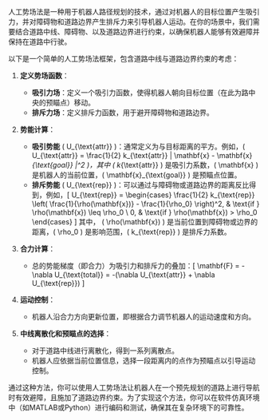 人工势场法是一种用于机器人路径规划的技术，通过对机器人的目标位置产生吸引力，并对障碍物和道路边界产生排斥力来引导机器人运动。在你的场景中，我们需要结合道路中线、障碍物、以及道路边界进行约束，以确保机器人能够有效避障并保持在道路中行驶。

以下是一个简单的人工势场法框架，包含道路中线与道路边界约束的考虑：

1. **定义势场函数**：

   - **吸引力场**：定义一个吸引力函数，使得机器人朝向目标位置（在此为路中央的预瞄点）移动。
   - **排斥力场**：定义排斥力函数，用于避开障碍物和道路边界。

2. **势能计算**：

   - **吸引势能** \( U_{\text{attr}} \)：通常定义为与目标距离的平方。例如，\( U_{\text{attr}} = \frac{1}{2} k_{\text{attr}} \| \mathbf{x} - \mathbf{x}_{\text{goal}} \|^2 \)，其中 \( k_{\text{attr}} \) 是吸引力系数，\( \mathbf{x} \) 是机器人的当前位置，\( \mathbf{x}_{\text{goal}} \) 是预瞄点位置。
   - **排斥势能** \( U_{\text{rep}} \)：可以通过与障碍物或道路边界的距离反比得到，例如，\[ U_{\text{rep}} = \begin{cases} 
\frac{1}{2} k_{\text{rep}} \left( \frac{1}{\rho(\mathbf{x})} - \frac{1}{\rho_0} \right)^2, & \text{if } \rho(\mathbf{x}) \leq \rho_0 \\
0, & \text{if } \rho(\mathbf{x}) > \rho_0 
\end{cases} \] 其中， \( \rho(\mathbf{x}) \) 是当前位置到障碍物或边界的距离，\( \rho_0 \) 是影响范围，\( k_{\text{rep}} \) 是排斥力系数。

3. **合力计算**：

   - 总的势能梯度（即合力）为吸引力和排斥力的叠加：\[ \mathbf{F} = -\nabla U_{\text{total}} = -(\nabla U_{\text{attr}} + \nabla U_{\text{rep}}) \]

4. **运动控制**：

   - 机器人沿合力方向更新位置，即根据合力调节机器人的运动速度和方向。

5. **中线离散化和预瞄点的选择**：

   - 对于道路中线进行离散化，得到一系列离散点。
   - 机器人应依据当前位置信息，选择一段距离内的点作为预瞄点以引导运动控制。

通过这种方法，你可以使用人工势场法让机器人在一个预先规划的道路上进行导航时有效避障，且施加了道路边界约束。为了实现这个方法，你可以在软件仿真环境中（如MATLAB或Python）进行编码和测试，确保其在复杂环境下的可靠性。
